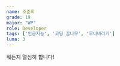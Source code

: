 ```yaml
---
name: 조준희
grade: 19
major: "WP"
role: Developer
tags: ['인공지능', '코딩_꿈나무', '루나바라기']
luna: 3
---
```

뭐든지 열심히 합니다!